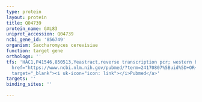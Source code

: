 ```yaml
---
type: protein
layout: protein
title: Q04739
protein_name: GAL83
uniprot_accession: Q04739
ncbi_gene_id: '856749'
organism: Saccharomyces cerevisiae
function: target gene
orthologs: ''
tfs: 'HAC1,P41546,850513,Yeastract,reverse transcription pcr; western blot,&ensp;<a
  href="https://www.ncbi.nlm.nih.gov/pubmed/?term=24170807%5Buid%5D+OR+28429799%5Buid%5D"
  target="_blank"><i uk-icon="icon: link"></i>Pubmed</a>'
targets: ''
binding_sites: ''

---
```

